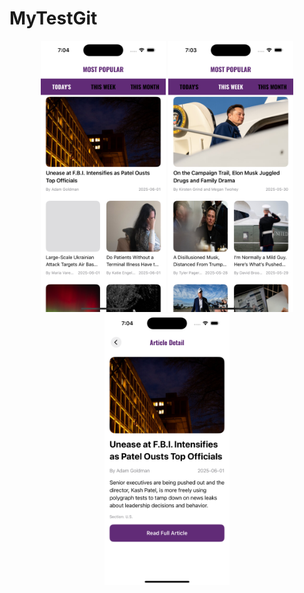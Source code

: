 # MyTestGit


<p align="center">
  <img src="list2.png" alt="List 2" width="200"/>
  <img src="list.png" alt="List" width="200"/>
  <img src="details.png" alt="Details" width="200"/>
</p>
